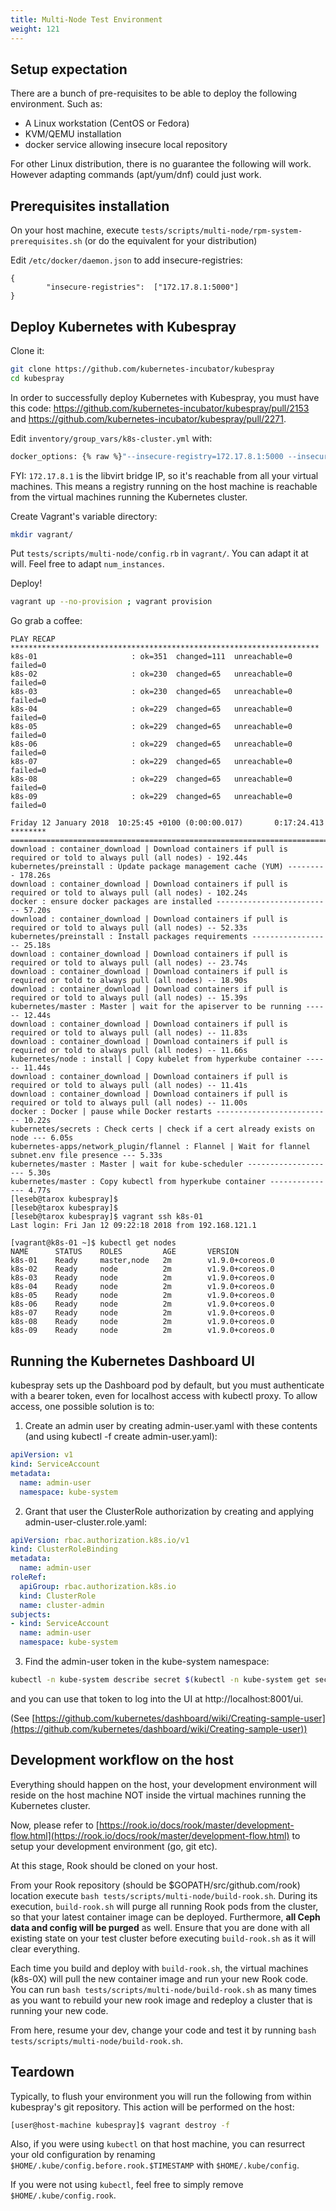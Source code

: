 ```yaml
---
title: Multi-Node Test Environment
weight: 121
---
```


## Setup expectation

There are a bunch of pre-requisites to be able to deploy the following environment. Such as:

* A Linux workstation (CentOS or Fedora)
* KVM/QEMU installation
* docker service allowing insecure local repository

For other Linux distribution, there is no guarantee the following will work.
However adapting commands (apt/yum/dnf) could just work.

## Prerequisites installation

On your host machine, execute `tests/scripts/multi-node/rpm-system-prerequisites.sh` (or
do the equivalent for your distribution)

Edit `/etc/docker/daemon.json` to add insecure-registries:

```
{
        "insecure-registries":  ["172.17.8.1:5000"]
}
```


## Deploy Kubernetes with Kubespray

Clone it:

```bash
git clone https://github.com/kubernetes-incubator/kubespray
cd kubespray
```

In order to successfully deploy Kubernetes with Kubespray, you must have this code: https://github.com/kubernetes-incubator/kubespray/pull/2153 and https://github.com/kubernetes-incubator/kubespray/pull/2271.

Edit `inventory/group_vars/k8s-cluster.yml` with:

```bash
docker_options: {% raw %}"--insecure-registry=172.17.8.1:5000 --insecure-registry={{ kube_service_addresses }} --graph={{ docker_daemon_graph }}  {{ docker_log_opts }}"{% endraw %}
```

FYI: `172.17.8.1` is the libvirt bridge IP, so it's reachable from all your virtual machines.
This means a registry running on the host machine is reachable from the virtual machines running the Kubernetes cluster.

Create Vagrant's variable directory:

```bash
mkdir vagrant/
```

Put `tests/scripts/multi-node/config.rb` in `vagrant/`. You can adapt it at will.
Feel free to adapt `num_instances`.

Deploy!

```bash
vagrant up --no-provision ; vagrant provision
```

Go grab a coffee:

```
PLAY RECAP *********************************************************************
k8s-01                     : ok=351  changed=111  unreachable=0    failed=0
k8s-02                     : ok=230  changed=65   unreachable=0    failed=0
k8s-03                     : ok=230  changed=65   unreachable=0    failed=0
k8s-04                     : ok=229  changed=65   unreachable=0    failed=0
k8s-05                     : ok=229  changed=65   unreachable=0    failed=0
k8s-06                     : ok=229  changed=65   unreachable=0    failed=0
k8s-07                     : ok=229  changed=65   unreachable=0    failed=0
k8s-08                     : ok=229  changed=65   unreachable=0    failed=0
k8s-09                     : ok=229  changed=65   unreachable=0    failed=0

Friday 12 January 2018  10:25:45 +0100 (0:00:00.017)       0:17:24.413 ********
===============================================================================
download : container_download | Download containers if pull is required or told to always pull (all nodes) - 192.44s
kubernetes/preinstall : Update package management cache (YUM) --------- 178.26s
download : container_download | Download containers if pull is required or told to always pull (all nodes) - 102.24s
docker : ensure docker packages are installed -------------------------- 57.20s
download : container_download | Download containers if pull is required or told to always pull (all nodes) -- 52.33s
kubernetes/preinstall : Install packages requirements ------------------ 25.18s
download : container_download | Download containers if pull is required or told to always pull (all nodes) -- 23.74s
download : container_download | Download containers if pull is required or told to always pull (all nodes) -- 18.90s
download : container_download | Download containers if pull is required or told to always pull (all nodes) -- 15.39s
kubernetes/master : Master | wait for the apiserver to be running ------ 12.44s
download : container_download | Download containers if pull is required or told to always pull (all nodes) -- 11.83s
download : container_download | Download containers if pull is required or told to always pull (all nodes) -- 11.66s
kubernetes/node : install | Copy kubelet from hyperkube container ------ 11.44s
download : container_download | Download containers if pull is required or told to always pull (all nodes) -- 11.41s
download : container_download | Download containers if pull is required or told to always pull (all nodes) -- 11.00s
docker : Docker | pause while Docker restarts -------------------------- 10.22s
kubernetes/secrets : Check certs | check if a cert already exists on node --- 6.05s
kubernetes-apps/network_plugin/flannel : Flannel | Wait for flannel subnet.env file presence --- 5.33s
kubernetes/master : Master | wait for kube-scheduler -------------------- 5.30s
kubernetes/master : Copy kubectl from hyperkube container --------------- 4.77s
[leseb@tarox kubespray]$
[leseb@tarox kubespray]$
[leseb@tarox kubespray]$ vagrant ssh k8s-01
Last login: Fri Jan 12 09:22:18 2018 from 192.168.121.1

[vagrant@k8s-01 ~]$ kubectl get nodes
NAME      STATUS    ROLES         AGE       VERSION
k8s-01    Ready     master,node   2m        v1.9.0+coreos.0
k8s-02    Ready     node          2m        v1.9.0+coreos.0
k8s-03    Ready     node          2m        v1.9.0+coreos.0
k8s-04    Ready     node          2m        v1.9.0+coreos.0
k8s-05    Ready     node          2m        v1.9.0+coreos.0
k8s-06    Ready     node          2m        v1.9.0+coreos.0
k8s-07    Ready     node          2m        v1.9.0+coreos.0
k8s-08    Ready     node          2m        v1.9.0+coreos.0
k8s-09    Ready     node          2m        v1.9.0+coreos.0
```

## Running the Kubernetes Dashboard UI

kubespray sets up the Dashboard pod by default, but you must authenticate with a bearer token, even for localhost access with kubectl proxy.  To allow access, one possible solution is to:

1) Create an admin user by creating admin-user.yaml with these contents (and using kubectl -f create admin-user.yaml):

```yaml
apiVersion: v1
kind: ServiceAccount
metadata:
  name: admin-user
  namespace: kube-system
```

2) Grant that user the ClusterRole authorization by creating and applying admin-user-cluster.role.yaml:

```yaml
apiVersion: rbac.authorization.k8s.io/v1
kind: ClusterRoleBinding
metadata:
  name: admin-user
roleRef:
  apiGroup: rbac.authorization.k8s.io
  kind: ClusterRole
  name: cluster-admin
subjects:
- kind: ServiceAccount
  name: admin-user
  namespace: kube-system
```

3) Find the admin-user token in the kube-system namespace:

```bash
kubectl -n kube-system describe secret $(kubectl -n kube-system get secret | grep admin-user | awk '{print $1}')
```

and you can use that token to log into the UI at http://localhost:8001/ui.

(See [https://github.com/kubernetes/dashboard/wiki/Creating-sample-user](https://github.com/kubernetes/dashboard/wiki/Creating-sample-user))



## Development workflow on the host

Everything should happen on the host, your development environment will reside on the host machine NOT inside the virtual machines running the Kubernetes cluster.

Now, please refer to [https://rook.io/docs/rook/master/development-flow.html](https://rook.io/docs/rook/master/development-flow.html) to setup your development environment (go, git etc).

At this stage, Rook should be cloned on your host.

From your Rook repository (should be $GOPATH/src/github.com/rook) location execute `bash tests/scripts/multi-node/build-rook.sh`.
During its execution, `build-rook.sh` will purge all running Rook pods from the cluster, so that your latest container image can be deployed.
Furthermore, **all Ceph data and config will be purged** as well.
Ensure that you are done with all existing state on your test cluster before executing `build-rook.sh` as it will clear everything.

Each time you build and deploy with `build-rook.sh`, the virtual machines (k8s-0X) will pull the new container image and run your new Rook code.
You can run `bash tests/scripts/multi-node/build-rook.sh` as many times as you want to rebuild your new rook image and redeploy a cluster that is running your new code.

From here, resume your dev, change your code and test it by running `bash tests/scripts/multi-node/build-rook.sh`.


## Teardown

Typically, to flush your environment you will run the following from within kubespray's git repository.
This action will be performed on the host:

```bash
[user@host-machine kubespray]$ vagrant destroy -f
```

Also, if you were using `kubectl` on that host machine, you can resurrect your old configuration by renaming `$HOME/.kube/config.before.rook.$TIMESTAMP` with `$HOME/.kube/config`.

If you were not using `kubectl`, feel free to simply remove `$HOME/.kube/config.rook`.
